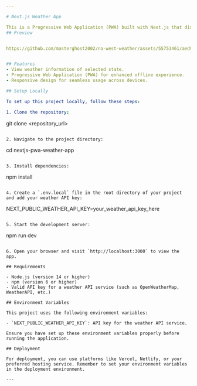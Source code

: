 ```yaml
---

# Next.js Weather App

This is a Progressive Web Application (PWA) built with Next.js that displays the weather information of a selected state. It utilizes a weather API to fetch and display the data.
## Preview


https://github.com/masterghost2002/na-west-weather/assets/55751461/aed93e20-d81b-41dc-abbf-7819b5c4c78b


## Features
- View weather information of selected state.
- Progressive Web Application (PWA) for enhanced offline experience.
- Responsive design for seamless usage across devices.

## Setup Locally

To set up this project locally, follow these steps:

1. Clone the repository:
   ```
   git clone <repository_url>
   ```

2. Navigate to the project directory:
   ```
   cd nextjs-pwa-weather-app
   ```

3. Install dependencies:
   ```
   npm install
   ```

4. Create a `.env.local` file in the root directory of your project and add your weather API key:

   ```
   NEXT_PUBLIC_WEATHER_API_KEY=your_weather_api_key_here
   ```

5. Start the development server:
   ```
   npm run dev
   ```

6. Open your browser and visit `http://localhost:3000` to view the app.

## Requirements

- Node.js (version 14 or higher)
- npm (version 6 or higher)
- Valid API key for a weather API service (such as OpenWeatherMap, WeatherAPI, etc.)

## Environment Variables

This project uses the following environment variables:

- `NEXT_PUBLIC_WEATHER_API_KEY`: API key for the weather API service.

Ensure you have set up these environment variables properly before running the application.

## Deployment

For deployment, you can use platforms like Vercel, Netlify, or your preferred hosting service. Remember to set your environment variables in the deployment environment.

---
```

